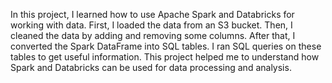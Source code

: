 In this project, I learned how to use Apache Spark and Databricks for working with data. First, I loaded the data from an S3 bucket. Then, I cleaned the data by adding and removing some columns. After that, I converted the Spark DataFrame into SQL tables. I ran SQL queries on these tables to get useful information. This project helped me to understand how Spark and Databricks can be used for data processing and analysis.
